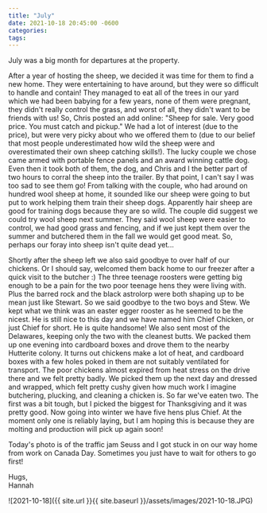 ```yaml
---
title: "July"
date: 2021-10-18 20:45:00 -0600
categories:
tags:
---
```


July was a big month for departures at the property. 

After a year of hosting the sheep, we decided it was time for them to find a new home. They were entertaining to have around, but they were so difficult to handle and contain! They managed to eat all of the trees in our yard which we had been babying for a few years, none of them were pregnant, they didn't really control the grass, and worst of all, they didn't want to be friends with us! So, Chris posted an add online: "Sheep for sale. Very good price. You must catch and pickup." We had a lot of interest (due to the price), but were very picky about who we offered them to (due to our belief that most people underestimated how wild the sheep were and overestimated their own sheep catching skills!). The lucky couple we chose came armed with portable fence panels and an award winning cattle dog. Even then it took both of them, the dog, and Chris and I the better part of two hours to corral the sheep into the trailer. By that point, I can't say I was too sad to see them go! From talking with the couple, who had around on hundred wool sheep at home, it sounded like our sheep were going to but put to work helping them train their sheep dogs. Apparently hair sheep are good for training dogs because they are so wild. The couple did suggest we could try wool sheep next summer. They said wool sheep were easier to control, we had good grass and fencing, and if we just kept them over the summer and butchered them in the fall we would get good meat. So, perhaps our foray into sheep isn't quite dead yet...

Shortly after the sheep left we also said goodbye to over half of our chickens. Or I should say, welcomed them back home to our freezer after a quick visit to the butcher :) The three teenage roosters were getting big enough to be a pain for the two poor teenage hens they were living with. Plus the barred rock and the black astrolorp were both shaping up to be mean just like Stewart. So we said goodbye to the two boys and Stew. We kept what we think was an easter egger rooster as he seemed to be the nicest. He is still nice to this day and we have named him Chief Chicken, or just Chief for short. He is quite handsome! We also sent most of the Delawares, keeping only the two with the cleanest butts. We packed them up one evening into cardboard boxes and drove them to the nearby Hutterite colony. It turns out chickens make a lot of heat, and cardboard boxes with a few holes poked in them are not suitably ventilated for transport. The poor chickens almost expired from heat stress on the drive there and we felt pretty badly. We picked them up the next day and dressed and wrapped, which felt pretty cushy given how much work I imagine butchering, plucking, and cleaning a chicken is. So far we've eaten two. The first was a bit tough, but I picked the biggest for Thanksgiving and it was pretty good. Now going into winter we have five hens plus Chief. At the moment only one is reliably laying, but I am hoping this is because they are molting and production will pick up again soon!

Today's photo is of the traffic jam Seuss and I got stuck in on our way home from work on Canada Day. Sometimes you just have to wait for others to go first!

Hugs,<br />
Hannah

![2021-10-18]({{ site.url }}{{ site.baseurl }}/assets/images/2021-10-18.JPG)